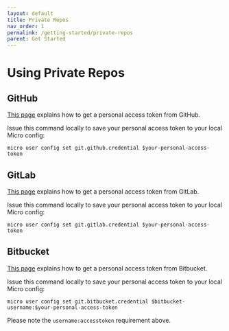 ```yaml
---
layout: default
title: Private Repos
nav_order: 1
permalink: /getting-started/private-repos
parent: Get Started
---
```


# Using Private Repos

## GitHub

[This page](https://docs.github.com/en/github/authenticating-to-github/creating-a-personal-access-token) explains how to get a personal access token from GitHub.

Issue this command locally to save your personal access token to your local Micro config:
```
micro user config set git.github.credential $your-personal-access-token
```

## GitLab

[This page](https://docs.gitlab.com/ee/user/profile/personal_access_tokens.html) explains how to get a personal access token from GitLab.

Issue this command locally to save your personal access token to your local Micro config:
```
micro user config set git.gitlab.credential $your-personal-access-token
```

## Bitbucket

[This page](https://confluence.atlassian.com/bitbucketserver/personal-access-tokens-939515499.html) explains how to get a personal access token from Bitbucket.

Issue this command locally to save your personal access token to your local Micro config:
```
micro user config set git.bitbucket.credential $bitbucket-username:$your-personal-access-token
```

Please note the `username:accesstoken` requirement above.

